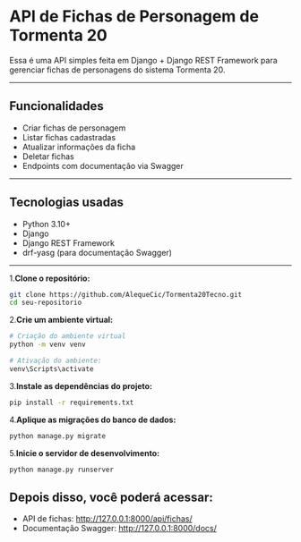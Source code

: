 # API de Fichas de Personagem de Tormenta 20

Essa é uma API simples feita em Django + Django REST Framework para gerenciar fichas de personagens do sistema Tormenta 20. 

---

## Funcionalidades

- Criar fichas de personagem
- Listar fichas cadastradas
- Atualizar informações da ficha
- Deletar fichas
- Endpoints com documentação via Swagger

---

## Tecnologias usadas

- Python 3.10+
- Django
- Django REST Framework
- drf-yasg (para documentação Swagger)

---
1.**Clone o repositório:**

```bash
git clone https://github.com/AlequeCic/Tormenta20Tecno.git
cd seu-repositorio
```

2.**Crie um ambiente virtual:**

```bash
# Criação do ambiente virtual
python -m venv venv

# Ativação do ambiente:
venv\Scripts\activate
```

3.**Instale as dependências do projeto:**

```bash
pip install -r requirements.txt
```

4.**Aplique as migrações do banco de dados:**

```bash
python manage.py migrate
```

5.**Inicie o servidor de desenvolvimento:**

```bash
python manage.py runserver
```

## Depois disso, você poderá acessar:

- API de fichas: http://127.0.0.1:8000/api/fichas/
- Documentação Swagger: http://127.0.0.1:8000/docs/

